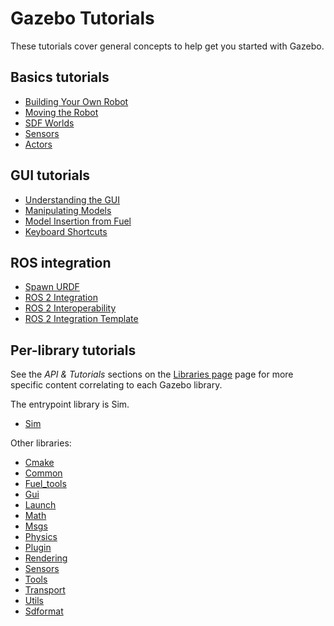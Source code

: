 # Gazebo Tutorials

These tutorials cover general concepts to help get you started with Gazebo.

## Basics tutorials

* [Building Your Own Robot](building_robot)
* [Moving the Robot](moving_robot)
* [SDF Worlds](sdf_worlds)
* [Sensors](sensors)
* [Actors](actors)

## GUI tutorials

* [Understanding the GUI](gui)
* [Manipulating Models](manipulating_models)
* [Model Insertion from Fuel](fuel_insert)
* [Keyboard Shortcuts](hotkeys)

## ROS integration

* [Spawn URDF](spawn_urdf)
* [ROS 2 Integration](ros2_integration)
* [ROS 2 Interoperability](ros2_interop)
* [ROS 2 Integration Template](ros_gz_project_template_guide)

## Per-library tutorials

See the *API & Tutorials* sections on the [Libraries page](/libs) page for more specific content correlating to each Gazebo library.

The entrypoint library is Sim.
- [Sim](/api/sim/8/tutorials.html)

Other libraries:
- [Cmake](/api/cmake/3/tutorials.html)
- [Common](/api/common/5/tutorials.html)
- [Fuel_tools](/api/fuel_tools/9/tutorials.html)
- [Gui](/api/gui/8/tutorials.html)
- [Launch](/api/launch/7/tutorials.html)
- [Math](/api/math/7/tutorials.html)
- [Msgs](/api/msgs/10/tutorials.html)
- [Physics](/api/physics/7/tutorials.html)
- [Plugin](/api/plugin/2/tutorials.html)
- [Rendering](/api/rendering/8/tutorials.html)
- [Sensors](/api/sensors/8/tutorials.html)
- [Tools](/api/tools/2/tutorials.html)
- [Transport](/api/transport/13/tutorials.html)
- [Utils](/api/utils/2/tutorials.html)
- [Sdformat](/api/sdformat/13/)

